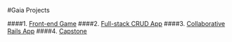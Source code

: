 #Gaia Projects

####1. [Front-end Game](./first-projects.md)
####2. [Full-stack CRUD App](./second-projects.md)
####3. [Collaborative Rails App](./group-projects.md)
####4. [Capstone](#)
